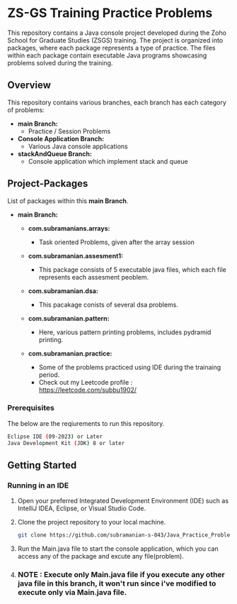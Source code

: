# ZS-GS Training Practice Problems

This repository contains a Java console project developed during the Zoho School for Graduate Studies (ZSGS) training. The project is organized into packages, where each package represents a type of practice. The files within each package contain executable Java programs showcasing problems solved during the training.

## Overview

This repository contains various branches, each branch has each category of problems:

- **main Branch:**
  - Practice / Session Problems
- **Console Application Branch:**
  - Various Java console applications
- **stackAndQueue Branch:**
  - Console application which implement stack and queue

## Project-Packages

List of packages within this **main Branch**.

- **main Branch:**

  - **com.subramanians.arrays:**
    - Task oriented Problems, given after the array session
  
  - **com.subramanian.assesment1:**
    - This package consists of 5 executable java files, which each file represents each assesment peoblem.

  - **com.subramanian.dsa:**
    - This pacakage conists of several dsa problems.

  - **com.subramanian.pattern:**
    - Here, various pattern printing problems, includes pydramid printing.

   - **com.subramanian.practice:**
     - Some of the problems practiced using IDE during the trainaing period.
     - Check out my Leetcode profile : https://leetcode.com/subbu1902/

### Prerequisites

The below are the reqiurements to run this repository.

```bash
Eclipse IDE (09-2023) or Later
Java Development Kit (JDK) 8 or later

```

## Getting Started

### Running in an IDE

1. Open your preferred Integrated Development Environment (IDE) such as IntelliJ IDEA, Eclipse, or Visual Studio Code.
2. Clone the project repository to your local machine.

   ```bash
   git clone https://github.com/subramanian-s-043/Java_Practice_Problems.git
   ```
3. Run the Main.java file to start the console application, which you can access any of the package and excute any file(problem).
4. ### NOTE : Execute only Main.java file if you execute any other java file in this branch, it won't run since i've modified to execute only via Main.java file.
